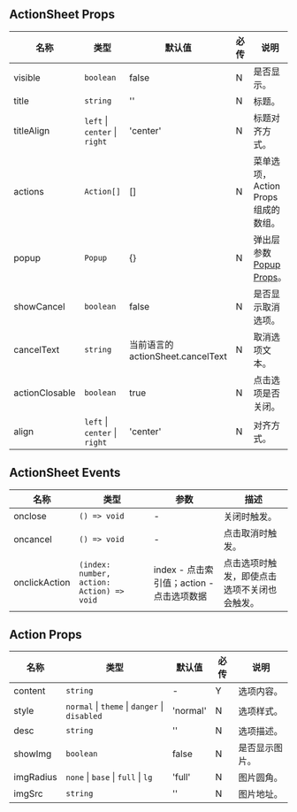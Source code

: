 ## ActionSheet Props

| 名称           | 类型                          | 默认值                            | 必传 | 说明                                                                         |
| -------------- | ----------------------------- | --------------------------------- | ---- | ---------------------------------------------------------------------------- |
| visible        | `boolean`                     | false                             | N    | 是否显示。                                                                   |
| title          | `string`                      | ''                                | N    | 标题。                                                                       |
| titleAlign     | `left` \| `center` \| `right` | 'center'                          | N    | 标题对齐方式。                                                               |
| actions        | `Action[]`                    | []                                | N    | 菜单选项，Action Props 组成的数组。                                          |
| popup          | `Popup`                       | {}                                | N    | 弹出层参数 [Popup Props](https://stdf.design/#/components?nav=popup&tab=1)。 |
| showCancel     | `boolean`                     | false                             | N    | 是否显示取消选项。                                                           |
| cancelText     | `string`                      | 当前语言的 actionSheet.cancelText | N    | 取消选项文本。                                                               |
| actionClosable | `boolean`                     | true                              | N    | 点击选项是否关闭。                                                           |
| align          | `left` \| `center` \| `right` | 'center'                          | N    | 对齐方式。                                                                   |

## ActionSheet Events

| 名称          | 类型                                      | 参数                                      | 描述                                         |
| ------------- | ----------------------------------------- | ----------------------------------------- | -------------------------------------------- |
| onclose       | `() => void`                              | -                                         | 关闭时触发。                                 |
| oncancel      | `() => void`                              | -                                         | 点击取消时触发。                             |
| onclickAction | `(index: number, action: Action) => void` | index - 点击索引值；action - 点击选项数据 | 点击选项时触发，即使点击选项不关闭也会触发。 |

## Action Props

| 名称      | 类型                                          | 默认值   | 必传 | 说明           |
| --------- | --------------------------------------------- | -------- | ---- | -------------- |
| content   | `string`                                      | -        | Y    | 选项内容。     |
| style     | `normal` \| `theme` \| `danger` \| `disabled` | 'normal' | N    | 选项样式。     |
| desc      | `string`                                      | ''       | N    | 选项描述。     |
| showImg   | `boolean`                                     | false    | N    | 是否显示图片。 |
| imgRadius | `none` \| `base` \| `full` \| `lg`            | 'full'   | N    | 图片圆角。     |
| imgSrc    | `string`                                      | ''       | N    | 图片地址。     |
